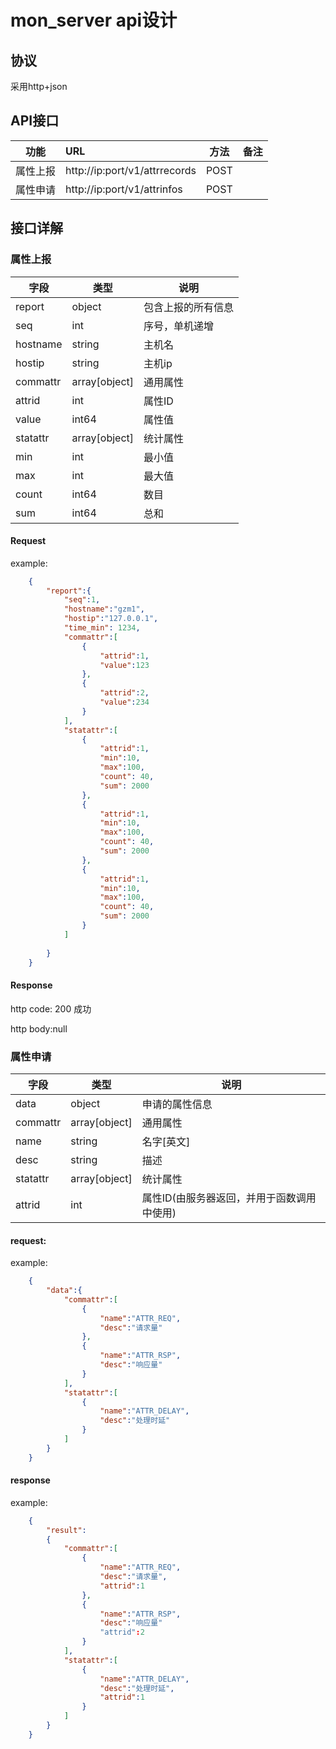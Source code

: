 # mon_server api设计
## 协议 
采用http+json

## API接口

|功能|URL|方法|备注|
|-----|:----|----|----|
|属性上报|http://ip:port/v1/attrrecords|POST||
|属性申请|http://ip:port/v1/attrinfos|POST||

## 接口详解
### 属性上报
|字段|类型|说明|
|---|---|---|
|report|object|包含上报的所有信息|
|seq|int|序号，单机递增|
|hostname|string|主机名|
|hostip|string|主机ip|
|commattr|array[object]|通用属性|
|attrid|int|属性ID|
|value|int64|属性值|
|statattr|array[object]|统计属性|
|min|int|最小值|
|max|int|最大值|
|count|int64|数目|
|sum|int64|总和|

#### Request
example:

```json
    {
        "report":{
            "seq":1,
            "hostname":"gzm1",
            "hostip":"127.0.0.1",
            "time_min": 1234,
            "commattr":[
                {
                    "attrid":1,
                    "value":123
                },
                {
                    "attrid":2,
                    "value":234
                }
            ],
            "statattr":[
                {
                    "attrid":1,
                    "min":10,
                    "max":100,
                    "count": 40,
                    "sum": 2000
                },
                {
                    "attrid":1,
                    "min":10,
                    "max":100,
                    "count": 40,
                    "sum": 2000
                },
                {
                    "attrid":1,
                    "min":10,
                    "max":100,
                    "count": 40,
                    "sum": 2000
                }
            ]
    
        }
    }
```

#### Response
http code: 200 成功

http body:null

### 属性申请

|字段|类型|说明|
|---|---|---|
|data|object|申请的属性信息|
|commattr|array[object]|通用属性|
|name|string|名字[英文]|
|desc|string|描述|
|statattr|array[object]|统计属性|
|attrid|int|属性ID(由服务器返回，并用于函数调用中使用)|

#### request:
example:
```json
    {
        "data":{
            "commattr":[
                {
                    "name":"ATTR_REQ",
                    "desc":"请求量"
                },
                {
                    "name":"ATTR_RSP",
                    "desc":"响应量"
                }
            ],
            "statattr":[
                {
                    "name":"ATTR_DELAY",
                    "desc":"处理时延"
                }
            ]
        }
    }
```

#### response
example:
```json
    {
        "result":
        {
            "commattr":[
                {
                    "name":"ATTR_REQ",
                    "desc":"请求量",
                    "attrid":1
                },
                {
                    "name":"ATTR_RSP",
                    "desc":"响应量"
                    "attrid":2
                }
            ],
            "statattr":[
                {
                    "name":"ATTR_DELAY",
                    "desc":"处理时延",
                    "attrid":1
                }
            ]
        }
    }
```

